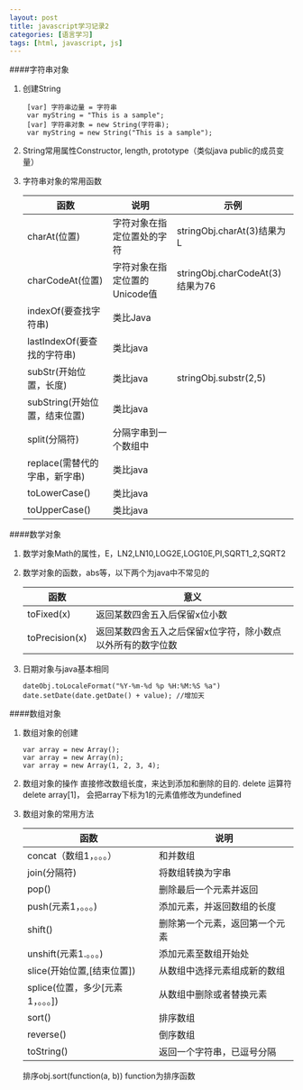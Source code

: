 ```yaml
---
layout: post
title: javascript学习记录2
categories: [语言学习]
tags: [html, javascript, js]
---
```

####字符串对象
1. 创建String
	
	```
	 [var] 字符串边量 = 字符串
	 var myString = "This is a sample";
	 [var] 字符串对象 = new String(字符串);
	 var myString = new String("This is a sample");
	```
2. String常用属性Constructor, length, prototype（类似java public的成员变量）
3. 字符串对象的常用函数
	
	|函数|说明|示例|
	|------|------|------|
	|charAt(位置)|字符对象在指定位置处的字符|stringObj.charAt(3)结果为L|
	|charCodeAt(位置)|字符对象在指定位置的Unicode值|stringObj.charCodeAt(3)结果为76|
	|indexOf(要查找字符串)|类比Java||
	|lastIndexOf(要查找的字符串)|类比java||
	|subStr(开始位置，长度)|类比java|stringObj.substr(2,5)|
	|subString(开始位置，结束位置)|类比java||
	|split(分隔符)|分隔字串到一个数组中||
	|replace(需替代的字串，新字串)|类比java||
	|toLowerCase()|类比java||
	|toUpperCase()|类比java||

####数学对象
1. 数学对象Math的属性，E，LN2,LN10,LOG2E,LOG10E,PI,SQRT1_2,SQRT2
2. 数学对象的函数，abs等，以下两个为java中不常见的

	|函数|意义|
	|-----|-----|
	|toFixed(x)|返回某数四舍五入后保留x位小数|
	|toPrecision(x)|返回某数四舍五入之后保留x位字符，除小数点以外所有的数字位数|
	
	
3. 日期对象与java基本相同
	
	```
	dateObj.toLocaleFormat("%Y-%m-%d %p %H:%M:%S %a")
	date.setDate(date.getDate() + value); //增加天
	```

####数组对象
1. 数组对象的创建
	
	```
	var array = new Array();
	var array = new Array(n);
	var array = new Array(1, 2, 3, 4);
	```
2. 数组对象的操作
	直接修改数组长度，来达到添加和删除的目的.
	delete 运算符
	delete array[1]， 会把array下标为1的元素值修改为undefined
3. 数组对象的常用方法
	
	|函数|说明|
	|-----|------|
	|concat（数组1，。。。）|和并数组|
	|join(分隔符)|将数组转换为字串|
	|pop()|删除最后一个元素并返回|
	|push(元素1，。。。)|添加元素，并返回数组的长度|
	|shift()|删除第一个元素，返回第一个元素|
	|unshift(元素1.。。。)|添加元素至数组开始处|
	|slice(开始位置,[结束位置])|从数组中选择元素组成新的数组|
	|splice(位置，多少[元素1，。。。])|从数组中删除或者替换元素|
	|sort()|排序数组|
	|reverse()|倒序数组|
	|toString()|返回一个字符串，已逗号分隔|
    
    排序obj.sort(function(a, b)) function为排序函数
	